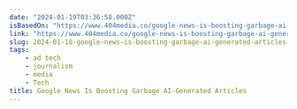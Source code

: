 ```yaml
---
date: "2024-01-19T03:36:58.000Z"
isBasedOn: "https://www.404media.co/google-news-is-boosting-garbage-ai-generated-articles/"
link: "https://www.404media.co/google-news-is-boosting-garbage-ai-generated-articles/"
slug: 2024-01-18-google-news-is-boosting-garbage-ai-generated-articles
tags:
    - ad tech
    - journalism
    - media
    - Tech
title: Google News Is Boosting Garbage AI-Generated Articles
---
```


